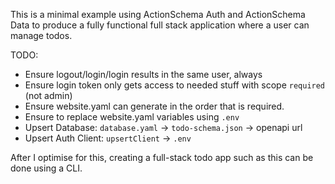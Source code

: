 This is a minimal example using ActionSchema Auth and ActionSchema Data to produce a fully functional full stack application where a user can manage todos.

TODO:

- Ensure logout/login/login results in the same user, always
- Ensure login token only gets access to needed stuff with scope `required` (not admin)
- Ensure website.yaml can generate in the order that is required.
- Ensure to replace website.yaml variables using `.env`
- Upsert Database: `database.yaml` -> `todo-schema.json` -> openapi url
- Upsert Auth Client: `upsertClient` -> `.env`

After I optimise for this, creating a full-stack todo app such as this can be done using a CLI.
